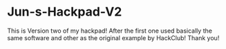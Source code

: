 # Jun-s-Hackpad-V2
This is Version two of my hackpad! After the first one used basically the same software and other as the original example by HackClub! Thank you!
